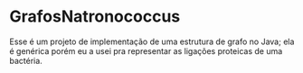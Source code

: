 # GrafosNatronococcus

Esse é um projeto de implementação de uma estrutura de grafo no Java; ela é genérica porém eu a usei pra representar as ligações proteicas de uma bactéria.
